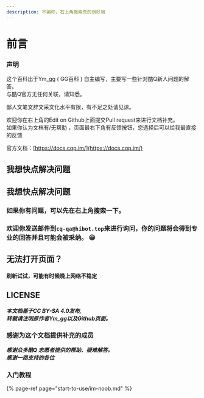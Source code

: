 ```yaml
---
description: 不骗你，右上角搜索真的很好用
---
```


# 前言

### 声明

这个百科出于Ym\_gg \( GG百科 \) 自主编写，主要写一些针对酷Q新人问题的解答。  
与酷Q官方无任何关联，请知悉。

鄙人文笔文辞文采文化水平有限，有不足之处请见谅。

欢迎你在右上角的Edit on Github上面提交Pull request来进行文档补充。  
如果你认为文档有/无帮助 ，页面最右下角有反馈按钮，您选择后可以给我最直接的反馈

 官方文档：[https://docs.cqp.im/](https://docs.cqp.im/)

## 我想快点解决问题

## 我想快点解决问题

### 如果你有问题，可以先在右上角搜索一下。

### 欢迎你发送邮件到`cq-qa@hibot.top`来进行询问，你的问题将会得到专业的回答并且可能会被采纳。 😀 

## 无法打开页面？

#### 刷新试试，可能有时候晚上网络不稳定

## LICENSE

_**本文档基于CC BY-SA 4.0发布,   
转载请注明原作者Ym\_gg以及Github页面。**_

### 感谢为这个文档提供补充的成员

_**感谢众多酷Q 志愿者提供的帮助、疑难解答。  
感谢一路支持的各位**_

### 入门教程

{% page-ref page="start-to-use/im-noob.md" %}

